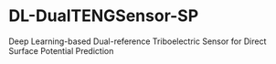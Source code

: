 # DL-DualTENGSensor-SP
Deep Learning-based Dual-reference Triboelectric Sensor for Direct Surface Potential Prediction
